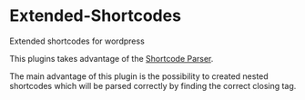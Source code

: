 # Extended-Shortcodes
Extended shortcodes for wordpress

This plugins takes advantage of the [Shortcode Parser](https://github.com/Lugat/Shortcode-Parser).

The main advantage of this plugin is the possibility to created nested shortcodes which will be parsed correctly by finding the correct closing tag.

